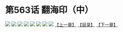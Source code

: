 # 第563话 翻海印（中）
![](https://mhpic.xiaomingtaiji.net/comic/D/斗破苍穹拆分版/563话/1.jpg-zymk.middle.webp)
![](https://mhpic.xiaomingtaiji.net/comic/D/斗破苍穹拆分版/563话/2.jpg-zymk.middle.webp)
![](https://mhpic.xiaomingtaiji.net/comic/D/斗破苍穹拆分版/563话/3.jpg-zymk.middle.webp)
![](https://mhpic.xiaomingtaiji.net/comic/D/斗破苍穹拆分版/563话/4.jpg-zymk.middle.webp)
![](https://mhpic.xiaomingtaiji.net/comic/D/斗破苍穹拆分版/563话/5.jpg-zymk.middle.webp)
![](https://mhpic.xiaomingtaiji.net/comic/D/斗破苍穹拆分版/563话/6.jpg-zymk.middle.webp)
![](https://mhpic.xiaomingtaiji.net/comic/D/斗破苍穹拆分版/563话/7.jpg-zymk.middle.webp)
![](https://mhpic.xiaomingtaiji.net/comic/D/斗破苍穹拆分版/563话/8.jpg-zymk.middle.webp)
[【上一章】](./562.md)
[【目录】](./README.md)
[【下一章】](./564.md)
